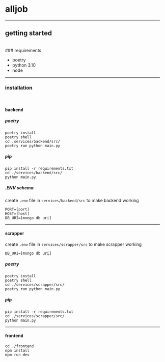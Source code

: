# alljob

_________________
## getting started
<br>
### requirements

- poetry
- python 3.10
- node

_________________
### installation

<br>

#### backend

##### poetry

```
poetry install
poetry shell
cd .services/backend/src/
poetry run python main.py
```

##### pip

```
pip install -r requirements.txt
cd ./services/backend/src/ 
python main.py
```

##### .ENV schema
create `.env` file in `services/backend/src` to make backend working
```
PORT=[port]
HOST=[host]
DB_URI=[mongo db uri]
````

_________________
#### scrapper

create `.env` file in `services/scrapper/src` to make scrapper working
```
DB_URI=[mongo db uri]
````

##### poetry

```
poetry install
poetry shell
cd ./services/scrapper/src/
poetry run python main.py
```

##### pip

```
pip install -r requirements.txt
cd ./services/scrapper/src/ 
python main.py
```
_________________

#### frontend

```
cd ./frontend
npm install
npm run dev
```

